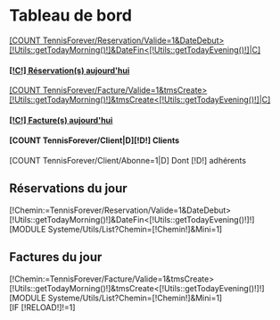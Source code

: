 <div id="reload">
    <h1 class="page-header">Tableau de bord</h1>
          <div class="row placeholders">
            <div class="col-xs-6 col-sm-3 placeholder">
                <a class="btn [IF [!CP!]>0]btn-danger[ELSE]btn-success[/IF] btn-block" href="/[!Sys::getMenu(TennisForever/Reservation)!]">
                    <span class="glyphicon glyphicon-globe" aria-hidden="true"></span>
                    [COUNT TennisForever/Reservation/Valide=1&DateDebut>[!Utils::getTodayMorning()!]&DateFin<[!Utils::getTodayEvening()!]|C]
                    <h4>[!C!] Réservation(s) aujourd'hui</h4>
                </a>
            </div>
            <div class="col-xs-6 col-sm-3 placeholder">
                <a class="btn btn-block [IF [!OP!]>0]btn-danger[ELSE]btn-info[/IF]" href="/[!Sys::getMenu(TennisForever/Facture)!]">
                    <span class="glyphicon glyphicon-hdd" aria-hidden="true"></span>
                    [COUNT TennisForever/Facture/Valide=1&tmsCreate>[!Utils::getTodayMorning()!]&tmsCreate<[!Utils::getTodayEvening()!]|C]
                    <h4>[!C!] Facture(s) aujourd'hui</h4>
                </a>
            </div>
            <div class="col-xs-6 col-sm-3 placeholder">
                <div class="btn btn-warning btn-block">
                    <span class="glyphicon glyphicon-link" aria-hidden="true"></span>
                    <h4>[COUNT TennisForever/Client|D][!D!] Clients</h4>
                    [COUNT TennisForever/Client/Abonne=1|D]
                    <span class="text-muted">Dont [!D!] adhérents</span>
                </div>
            </div>
              <!--
            <div class="col-xs-6 col-sm-3 placeholder">
                <div class="btn btn-danger btn-block">
                    <span class="glyphicon glyphicon-download-alt" aria-hidden="true"></span>
                    <h4>[COUNT Parc/Client/[!ParcClient::Id!]/Host/*/Ftpuser|D][!D!] Compte(s) FTP</h4>
                    <span class="text-muted">Something else</span>
                </div>
            </div>
        -->
          </div>
    <h2 class="sub-header">Réservations du jour</h2>
    [!Chemin:=TennisForever/Reservation/Valide=1&DateDebut>[!Utils::getTodayMorning()!]&DateFin<[!Utils::getTodayEvening()!]!]
    [MODULE Systeme/Utils/List?Chemin=[!Chemin!]&Mini=1]
    <h2 class="sub-header">Factures du jour</h2>
    [!Chemin:=TennisForever/Facture/Valide=1&tmsCreate>[!Utils::getTodayMorning()!]&tmsCreate<[!Utils::getTodayEvening()!]!]
    [MODULE Systeme/Utils/List?Chemin=[!Chemin!]&Mini=1]
</div>
[IF [!RELOAD!]!=1]
    <script>

    //auto reload
    var timeout = setInterval(reloadPage, 5000);
    function reloadPage () {
        //window.location.href = '/[!Query!]';
        $.ajax({
            url: '/Systeme/User/DashBoard.htm?RELOAD=1',
            context: $( '#reload' )
        }).done(function(data) {
            $( '#reload').html(data);
            $( this ).addClass( 'active' );
        });
    }
    </script>
[/IF]